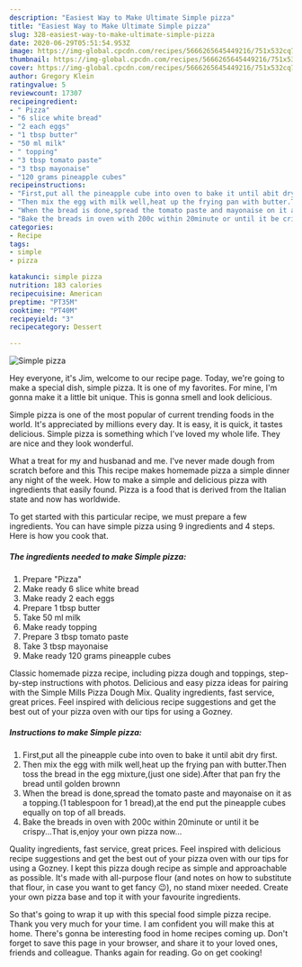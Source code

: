 ```yaml
---
description: "Easiest Way to Make Ultimate Simple pizza"
title: "Easiest Way to Make Ultimate Simple pizza"
slug: 328-easiest-way-to-make-ultimate-simple-pizza
date: 2020-06-29T05:51:54.953Z
image: https://img-global.cpcdn.com/recipes/5666265645449216/751x532cq70/simple-pizza-recipe-main-photo.jpg
thumbnail: https://img-global.cpcdn.com/recipes/5666265645449216/751x532cq70/simple-pizza-recipe-main-photo.jpg
cover: https://img-global.cpcdn.com/recipes/5666265645449216/751x532cq70/simple-pizza-recipe-main-photo.jpg
author: Gregory Klein
ratingvalue: 5
reviewcount: 17307
recipeingredient:
- " Pizza"
- "6 slice white bread"
- "2 each eggs"
- "1 tbsp butter"
- "50 ml milk"
- " topping"
- "3 tbsp tomato paste"
- "3 tbsp mayonaise"
- "120 grams pineapple cubes"
recipeinstructions:
- "First,put all the pineapple cube into oven to bake it until abit dry first."
- "Then mix the egg with milk well,heat up the frying pan with butter.Then toss the bread in the egg mixture,(just one side).After that pan fry the bread until golden brownn"
- "When the bread is done,spread the tomato paste and mayonaise on it as a topping.(1 tablespoon for 1 bread),at the end put the pineapple cubes equally on top of all breads."
- "Bake the breads in oven with 200c within 20minute or until it be crispy...That is,enjoy your own pizza now..."
categories:
- Recipe
tags:
- simple
- pizza

katakunci: simple pizza 
nutrition: 183 calories
recipecuisine: American
preptime: "PT35M"
cooktime: "PT40M"
recipeyield: "3"
recipecategory: Dessert

---
```



![Simple pizza](https://img-global.cpcdn.com/recipes/5666265645449216/751x532cq70/simple-pizza-recipe-main-photo.jpg)

Hey everyone, it's Jim, welcome to our recipe page. Today, we're going to make a special dish, simple pizza. It is one of my favorites. For mine, I'm gonna make it a little bit unique. This is gonna smell and look delicious.

Simple pizza is one of the most popular of current trending foods in the world. It's appreciated by millions every day. It is easy, it is quick, it tastes delicious. Simple pizza is something which I've loved my whole life. They are nice and they look wonderful.

What a treat for my and husbanad and me. I&#39;ve never made dough from scratch before and this This recipe makes homemade pizza a simple dinner any night of the week. How to make a simple and delicious pizza with ingredients that easily found. Pizza is a food that is derived from the Italian state and now has worldwide.


To get started with this particular recipe, we must prepare a few ingredients. You can have simple pizza using 9 ingredients and 4 steps. Here is how you cook that.

<!--inarticleads1-->

##### The ingredients needed to make Simple pizza:

1. Prepare  &#34;Pizza&#34;
1. Make ready 6 slice white bread
1. Make ready 2 each eggs
1. Prepare 1 tbsp butter
1. Take 50 ml milk
1. Make ready  topping
1. Prepare 3 tbsp tomato paste
1. Take 3 tbsp mayonaise
1. Make ready 120 grams pineapple cubes


Classic homemade pizza recipe, including pizza dough and toppings, step-by-step instructions with photos. Delicious and easy pizza ideas for pairing with the Simple Mills Pizza Dough Mix. Quality ingredients, fast service, great prices. Feel inspired with delicious recipe suggestions and get the best out of your pizza oven with our tips for using a Gozney. 

<!--inarticleads2-->

##### Instructions to make Simple pizza:

1. First,put all the pineapple cube into oven to bake it until abit dry first.
1. Then mix the egg with milk well,heat up the frying pan with butter.Then toss the bread in the egg mixture,(just one side).After that pan fry the bread until golden brownn
1. When the bread is done,spread the tomato paste and mayonaise on it as a topping.(1 tablespoon for 1 bread),at the end put the pineapple cubes equally on top of all breads.
1. Bake the breads in oven with 200c within 20minute or until it be crispy...That is,enjoy your own pizza now...


Quality ingredients, fast service, great prices. Feel inspired with delicious recipe suggestions and get the best out of your pizza oven with our tips for using a Gozney. I kept this pizza dough recipe as simple and approachable as possible. It&#39;s made with all-purpose flour (and notes on how to substitute that flour, in case you want to get fancy 😉), no stand mixer needed. Create your own pizza base and top it with your favourite ingredients. 

So that's going to wrap it up with this special food simple pizza recipe. Thank you very much for your time. I am confident you will make this at home. There's gonna be interesting food in home recipes coming up. Don't forget to save this page in your browser, and share it to your loved ones, friends and colleague. Thanks again for reading. Go on get cooking!
